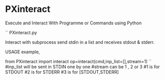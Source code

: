 # PXinteract
Execute and Interact With Programme or Commands using Python

``
PXinteract.py

Interact with subprocess send stdin in a list and receives stdout & stderr.

USAGE example,

from PXinteract import interact
op=interact(cmd,inp_list=[],stream=1)
``
#inp_list will be sent in STDIN one by one
#stream can be 1 , 2 or 3
#1 is for STDOUT
#2 is for STDERR
#3 is for [STDOUT,STDERR]
